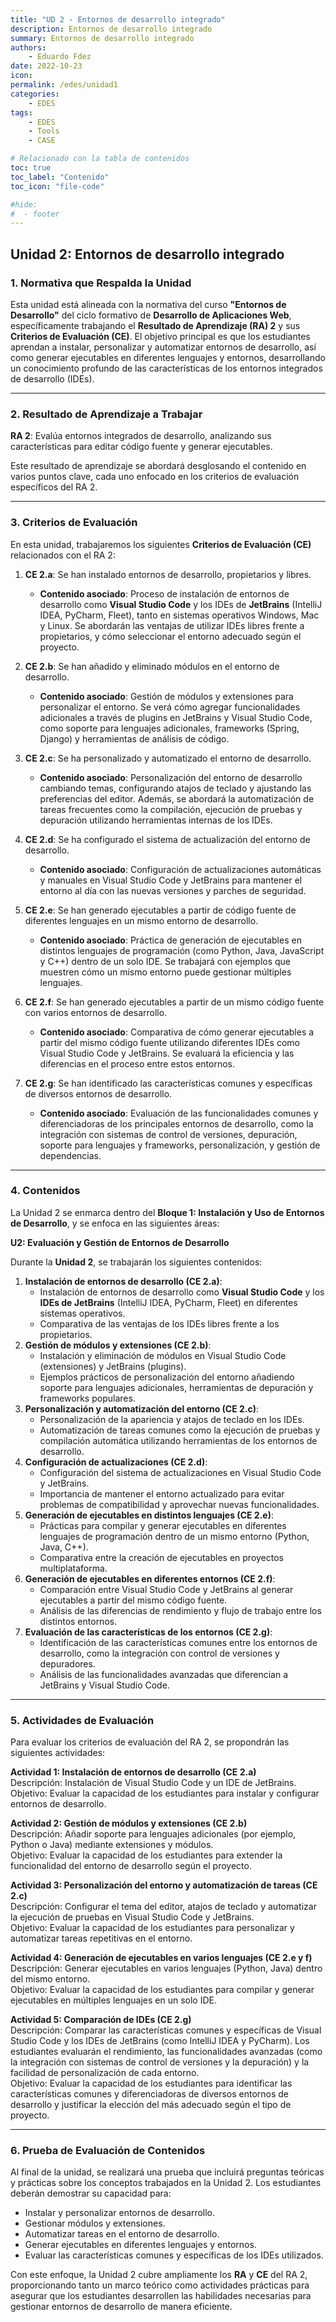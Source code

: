 ```yaml
---
title: "UD 2 - Entornos de desarrollo integrado"
description: Entornos de desarrollo integrado
summary: Entornos de desarrollo integrado
authors:
    - Eduardo Fdez
date: 2022-10-23
icon: 
permalink: /edes/unidad1
categories:
    - EDES
tags:
    - EDES
    - Tools
    - CASE

# Relacionado con la tabla de contenidos
toc: true
toc_label: "Contenido"
toc_icon: "file-code"

#hide:
#  - footer
---
```

## **Unidad 2: Entornos de desarrollo integrado**

### 1. Normativa que Respalda la Unidad

Esta unidad está alineada con la normativa del curso **"Entornos de Desarrollo"** del ciclo formativo de **Desarrollo de Aplicaciones Web**, específicamente trabajando el **Resultado de Aprendizaje (RA) 2** y sus **Criterios de Evaluación (CE)**. El objetivo principal es que los estudiantes aprendan a instalar, personalizar y automatizar entornos de desarrollo, así como generar ejecutables en diferentes lenguajes y entornos, desarrollando un conocimiento profundo de las características de los entornos integrados de desarrollo (IDEs).

---

### 2. Resultado de Aprendizaje a Trabajar

**RA 2**: Evalúa entornos integrados de desarrollo, analizando sus características para editar código fuente y generar ejecutables.

Este resultado de aprendizaje se abordará desglosando el contenido en varios puntos clave, cada uno enfocado en los criterios de evaluación específicos del RA 2.

---

### 3. Criterios de Evaluación

En esta unidad, trabajaremos los siguientes **Criterios de Evaluación (CE)** relacionados con el RA 2:

1. **CE 2.a**: Se han instalado entornos de desarrollo, propietarios y libres.    
     - **Contenido asociado**: Proceso de instalación de entornos de desarrollo como **Visual Studio Code** y los IDEs de **JetBrains** (IntelliJ IDEA, PyCharm, Fleet), tanto en sistemas operativos Windows, Mac y Linux. Se abordarán las ventajas de utilizar IDEs libres frente a propietarios, y cómo seleccionar el entorno adecuado según el proyecto.   

2. **CE 2.b**: Se han añadido y eliminado módulos en el entorno de desarrollo.       
     - **Contenido asociado**: Gestión de módulos y extensiones para personalizar el entorno. Se verá cómo agregar funcionalidades adicionales a través de plugins en JetBrains y Visual Studio Code, como soporte para lenguajes adicionales, frameworks (Spring, Django) y herramientas de análisis de código.    

3. **CE 2.c**: Se ha personalizado y automatizado el entorno de desarrollo.    
      - **Contenido asociado**: Personalización del entorno de desarrollo cambiando temas, configurando atajos de teclado y ajustando las preferencias del editor. Además, se abordará la automatización de tareas frecuentes como la compilación, ejecución de pruebas y depuración utilizando herramientas internas de los IDEs.    

4. **CE 2.d**: Se ha configurado el sistema de actualización del entorno de desarrollo.   
      - **Contenido asociado**: Configuración de actualizaciones automáticas y manuales en Visual Studio Code y JetBrains para mantener el entorno al día con las nuevas versiones y parches de seguridad.    

5. **CE 2.e**: Se han generado ejecutables a partir de código fuente de diferentes lenguajes en un mismo entorno de desarrollo.

      - **Contenido asociado**: Práctica de generación de ejecutables en distintos lenguajes de programación (como Python, Java, JavaScript y C++) dentro de un solo IDE. Se trabajará con ejemplos que muestren cómo un mismo entorno puede gestionar múltiples lenguajes.    

6. **CE 2.f**: Se han generado ejecutables a partir de un mismo código fuente con varios entornos de desarrollo.    
      - **Contenido asociado**: Comparativa de cómo generar ejecutables a partir del mismo código fuente utilizando diferentes IDEs como Visual Studio Code y JetBrains. Se evaluará la eficiencia y las diferencias en el proceso entre estos entornos.    

7. **CE 2.g**: Se han identificado las características comunes y específicas de diversos entornos de desarrollo.    
      - **Contenido asociado**: Evaluación de las funcionalidades comunes y diferenciadoras de los principales entornos de desarrollo, como la integración con sistemas de control de versiones, depuración, soporte para lenguajes y frameworks, personalización, y gestión de dependencias.    

---

### 4. Contenidos

La Unidad 2 se enmarca dentro del **Bloque 1: Instalación y Uso de Entornos de Desarrollo**, y se enfoca en las siguientes áreas:

**U2: Evaluación y Gestión de Entornos de Desarrollo**

Durante la **Unidad 2**, se trabajarán los siguientes contenidos:

1. **Instalación de entornos de desarrollo (CE 2.a)**:    
     * Instalación de entornos de desarrollo como **Visual Studio Code** y los **IDEs de JetBrains** (IntelliJ IDEA, PyCharm, Fleet) en diferentes sistemas operativos.    
     * Comparativa de las ventajas de los IDEs libres frente a los propietarios.    
2. **Gestión de módulos y extensiones (CE 2.b)**:    
     * Instalación y eliminación de módulos en Visual Studio Code (extensiones) y JetBrains (plugins).    
     * Ejemplos prácticos de personalización del entorno añadiendo soporte para lenguajes adicionales, herramientas de depuración y frameworks populares.    
3. **Personalización y automatización del entorno (CE 2.c)**:    
     * Personalización de la apariencia y atajos de teclado en los IDEs.    
     * Automatización de tareas comunes como la ejecución de pruebas y compilación automática utilizando herramientas de los entornos de desarrollo.    
4. **Configuración de actualizaciones (CE 2.d)**:   
     * Configuración del sistema de actualizaciones en Visual Studio Code y JetBrains.    
     * Importancia de mantener el entorno actualizado para evitar problemas de compatibilidad y aprovechar nuevas funcionalidades.    
5. **Generación de ejecutables en distintos lenguajes (CE 2.e)**:    
     * Prácticas para compilar y generar ejecutables en diferentes lenguajes de programación dentro de un mismo entorno (Python, Java, C++).    
     * Comparativa entre la creación de ejecutables en proyectos multiplataforma.   
6. **Generación de ejecutables en diferentes entornos (CE 2.f)**:    
     * Comparación entre Visual Studio Code y JetBrains al generar ejecutables a partir del mismo código fuente.   
     * Análisis de las diferencias de rendimiento y flujo de trabajo entre los distintos entornos.    
7. **Evaluación de las características de los entornos (CE 2.g)**:    
     * Identificación de las características comunes entre los entornos de desarrollo, como la integración con control de versiones y depuradores.    
     * Análisis de las funcionalidades avanzadas que diferencian a JetBrains y Visual Studio Code.    

---

### 5. Actividades de Evaluación

Para evaluar los criterios de evaluación del RA 2, se propondrán las siguientes actividades:

**Actividad 1: Instalación de entornos de desarrollo (CE 2.a)**   
Descripción: Instalación de Visual Studio Code y un IDE de JetBrains.   
Objetivo: Evaluar la capacidad de los estudiantes para instalar y configurar entornos de desarrollo.

**Actividad 2: Gestión de módulos y extensiones (CE 2.b)**    
Descripción: Añadir soporte para lenguajes adicionales (por ejemplo, Python o Java) mediante extensiones y módulos.   
Objetivo: Evaluar la capacidad de los estudiantes para extender la funcionalidad del entorno de desarrollo según el proyecto.

**Actividad 3: Personalización del entorno y automatización de tareas (CE 2.c)**    
Descripción: Configurar el tema del editor, atajos de teclado y automatizar la ejecución de pruebas en Visual Studio Code y JetBrains.    
Objetivo: Evaluar la capacidad de los estudiantes para personalizar y automatizar tareas repetitivas en el entorno.

**Actividad 4: Generación de ejecutables en varios lenguajes (CE 2.e y f)**      
Descripción: Generar ejecutables en varios lenguajes (Python, Java) dentro del mismo entorno.      
Objetivo: Evaluar la capacidad de los estudiantes para compilar y generar ejecutables en múltiples lenguajes en un solo IDE.     

**Actividad 5: Comparación de IDEs (CE 2.g)**     
Descripción: Comparar las características comunes y específicas de Visual Studio Code y los IDEs de JetBrains (como IntelliJ IDEA y PyCharm). Los estudiantes evaluarán el rendimiento, las funcionalidades avanzadas (como la integración con sistemas de control de versiones y la depuración) y la facilidad de personalización de cada entorno.    
Objetivo: Evaluar la capacidad de los estudiantes para identificar las características comunes y diferenciadoras de diversos entornos de desarrollo y justificar la elección del más adecuado según el tipo de proyecto.

---

### 6. Prueba de Evaluación de Contenidos

Al final de la unidad, se realizará una prueba que incluirá preguntas teóricas y prácticas sobre los conceptos trabajados en la Unidad 2. Los estudiantes deberán demostrar su capacidad para:

* Instalar y personalizar entornos de desarrollo.
* Gestionar módulos y extensiones.
* Automatizar tareas en el entorno de desarrollo.
* Generar ejecutables en diferentes lenguajes y entornos.
* Evaluar las características comunes y específicas de los IDEs utilizados.

Con este enfoque, la Unidad 2 cubre ampliamente los **RA** y **CE** del RA 2, proporcionando tanto un marco teórico como actividades prácticas para asegurar que los estudiantes desarrollen las habilidades necesarias para gestionar entornos de desarrollo de manera eficiente.
